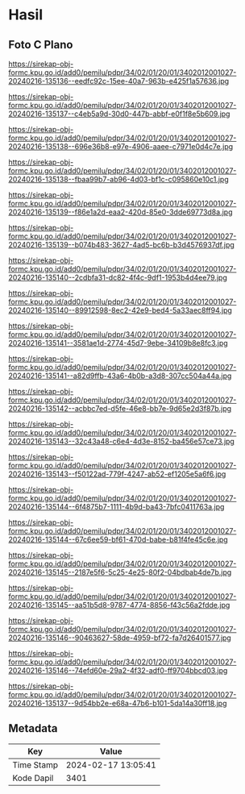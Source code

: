 # Hasil

## Foto C Plano

https://sirekap-obj-formc.kpu.go.id/add0/pemilu/pdpr/34/02/01/20/01/3402012001027-20240216-135136--eedfc92c-15ee-40a7-963b-e425f1a57636.jpg

https://sirekap-obj-formc.kpu.go.id/add0/pemilu/pdpr/34/02/01/20/01/3402012001027-20240216-135137--c4eb5a9d-30d0-447b-abbf-e0f1f8e5b609.jpg

https://sirekap-obj-formc.kpu.go.id/add0/pemilu/pdpr/34/02/01/20/01/3402012001027-20240216-135138--696e36b8-e97e-4906-aaee-c7971e0d4c7e.jpg

https://sirekap-obj-formc.kpu.go.id/add0/pemilu/pdpr/34/02/01/20/01/3402012001027-20240216-135138--fbaa99b7-ab96-4d03-bf1c-c095860e10c1.jpg

https://sirekap-obj-formc.kpu.go.id/add0/pemilu/pdpr/34/02/01/20/01/3402012001027-20240216-135139--f86e1a2d-eaa2-420d-85e0-3dde69773d8a.jpg

https://sirekap-obj-formc.kpu.go.id/add0/pemilu/pdpr/34/02/01/20/01/3402012001027-20240216-135139--b074b483-3627-4ad5-bc6b-b3d4576937df.jpg

https://sirekap-obj-formc.kpu.go.id/add0/pemilu/pdpr/34/02/01/20/01/3402012001027-20240216-135140--2cdbfa31-dc82-4f4c-9df1-1953b4d4ee79.jpg

https://sirekap-obj-formc.kpu.go.id/add0/pemilu/pdpr/34/02/01/20/01/3402012001027-20240216-135140--89912598-8ec2-42e9-bed4-5a33aec8ff94.jpg

https://sirekap-obj-formc.kpu.go.id/add0/pemilu/pdpr/34/02/01/20/01/3402012001027-20240216-135141--3581ae1d-2774-45d7-9ebe-34109b8e8fc3.jpg

https://sirekap-obj-formc.kpu.go.id/add0/pemilu/pdpr/34/02/01/20/01/3402012001027-20240216-135141--a82d9ffb-43a6-4b0b-a3d8-307cc504a44a.jpg

https://sirekap-obj-formc.kpu.go.id/add0/pemilu/pdpr/34/02/01/20/01/3402012001027-20240216-135142--acbbc7ed-d5fe-46e8-bb7e-9d65e2d3f87b.jpg

https://sirekap-obj-formc.kpu.go.id/add0/pemilu/pdpr/34/02/01/20/01/3402012001027-20240216-135143--32c43a48-c6e4-4d3e-8152-ba456e57ce73.jpg

https://sirekap-obj-formc.kpu.go.id/add0/pemilu/pdpr/34/02/01/20/01/3402012001027-20240216-135143--f50122ad-779f-4247-ab52-ef1205e5a6f6.jpg

https://sirekap-obj-formc.kpu.go.id/add0/pemilu/pdpr/34/02/01/20/01/3402012001027-20240216-135144--6f4875b7-1111-4b9d-ba43-7bfc0411763a.jpg

https://sirekap-obj-formc.kpu.go.id/add0/pemilu/pdpr/34/02/01/20/01/3402012001027-20240216-135144--67c6ee59-bf61-470d-babe-b81f4fe45c6e.jpg

https://sirekap-obj-formc.kpu.go.id/add0/pemilu/pdpr/34/02/01/20/01/3402012001027-20240216-135145--2187e5f6-5c25-4e25-80f2-04bdbab4de7b.jpg

https://sirekap-obj-formc.kpu.go.id/add0/pemilu/pdpr/34/02/01/20/01/3402012001027-20240216-135145--aa51b5d8-9787-4774-8856-f43c56a2fdde.jpg

https://sirekap-obj-formc.kpu.go.id/add0/pemilu/pdpr/34/02/01/20/01/3402012001027-20240216-135146--90463627-58de-4959-bf72-fa7d26401577.jpg

https://sirekap-obj-formc.kpu.go.id/add0/pemilu/pdpr/34/02/01/20/01/3402012001027-20240216-135146--74efd60e-29a2-4f32-adf0-ff9704bbcd03.jpg

https://sirekap-obj-formc.kpu.go.id/add0/pemilu/pdpr/34/02/01/20/01/3402012001027-20240216-135137--9d54bb2e-e68a-47b6-b101-5da14a30ff18.jpg


## Metadata

| Key        | Value               |
| ---------- | ------------------- |
| Time Stamp | 2024-02-17 13:05:41 |
| Kode Dapil | 3401                |



